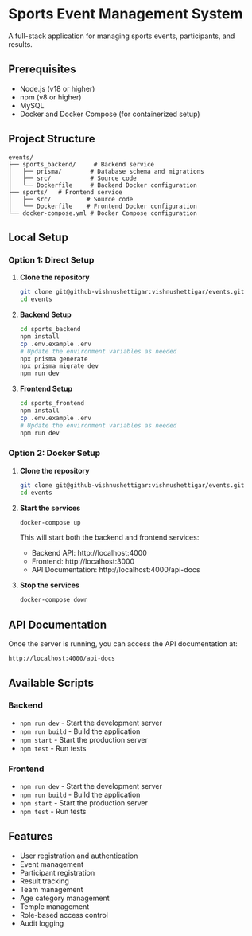# Sports Event Management System

A full-stack application for managing sports events, participants, and results.

## Prerequisites

- Node.js (v18 or higher)
- npm (v8 or higher)
- MySQL
- Docker and Docker Compose (for containerized setup)

## Project Structure

```
events/
├── sports_backend/     # Backend service
│   ├── prisma/        # Database schema and migrations
│   ├── src/           # Source code
│   └── Dockerfile     # Backend Docker configuration
├── sports/   # Frontend service
│   ├── src/          # Source code
│   └── Dockerfile    # Frontend Docker configuration
└── docker-compose.yml # Docker Compose configuration
```

## Local Setup

### Option 1: Direct Setup

1. **Clone the repository**
   ```bash
   git clone git@github-vishnushettigar:vishnushettigar/events.git
   cd events
   ```

2. **Backend Setup**
   ```bash
   cd sports_backend
   npm install
   cp .env.example .env
   # Update the environment variables as needed
   npx prisma generate
   npx prisma migrate dev
   npm run dev
   ```

3. **Frontend Setup**
   ```bash
   cd sports_frontend
   npm install
   cp .env.example .env
   # Update the environment variables as needed
   npm run dev
   ```

### Option 2: Docker Setup

1. **Clone the repository**
   ```bash
   git clone git@github-vishnushettigar:vishnushettigar/events.git
   cd events
   ```

2. **Start the services**
   ```bash
   docker-compose up
   ```

   This will start both the backend and frontend services:
   - Backend API: http://localhost:4000
   - Frontend: http://localhost:3000
   - API Documentation: http://localhost:4000/api-docs

3. **Stop the services**
   ```bash
   docker-compose down
   ```

## API Documentation

Once the server is running, you can access the API documentation at:
```
http://localhost:4000/api-docs
```

## Available Scripts

### Backend
- `npm run dev` - Start the development server
- `npm run build` - Build the application
- `npm start` - Start the production server
- `npm test` - Run tests

### Frontend
- `npm run dev` - Start the development server
- `npm run build` - Build the application
- `npm start` - Start the production server
- `npm test` - Run tests

## Features

- User registration and authentication
- Event management
- Participant registration
- Result tracking
- Team management
- Age category management
- Temple management
- Role-based access control
- Audit logging